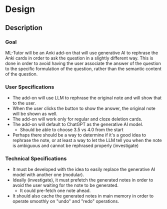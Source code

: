 # Design

## Description

### Goal

ML-Tutor will be an Anki add-on that will use generative AI to rephrase the Anki cards in order to ask the question
in a slightly different way. This is done in order to avoid having the user associate the answer of the question to
the specific formulation of the question, rather than the semantic content of the question.

### User Specifications

- The add-on will use LLM to rephrase the original note and will show that to the user.
- When the user clicks the button to show the answer, the original note will be shown as well.
- The add-on will work only for regular and cloze deletion cards.
- The add-on will default to ChatGPT as the generative AI model.
  - Should be able to choose 3.5 vs 4.0 from the start
- Perhaps there should be a way to determine if it's a good idea to rephrase the note, or at least a way to
  let the LLM tell you when the note is ambiguous and cannot be rephrased properly (investigate)

### Technical Specifications

- It must be developed with the idea to easily replace the generative AI model with another one (modular).
- Ideally (investigate), it must prefetch the generated notes in order to avoid the user waiting for the note to be
  generated.
  - It could pre-fetch one note ahead.
- It should also cache the generated notes in main memory in order to operate smoothly on "undo" and "redo" operations.